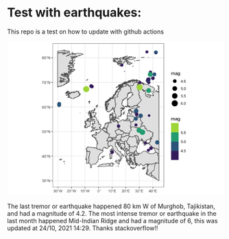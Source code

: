 <!-- README.md is generated from README.Rmd. Please edit that file -->

Test with earthquakes:
======================

This repo is a test on how to update with github actions

![](man/figures/README-unnamed-chunk-2-1.png)

The last tremor or earthquake happened 80 km W of Murghob, Tajikistan,
and had a magnitude of 4.2. The most intense tremor or earthquake in the
last month happened Mid-Indian Ridge and had a magnitude of 6, this was
updated at 24/10, 2021 14:29. Thanks stackoverflow!!
